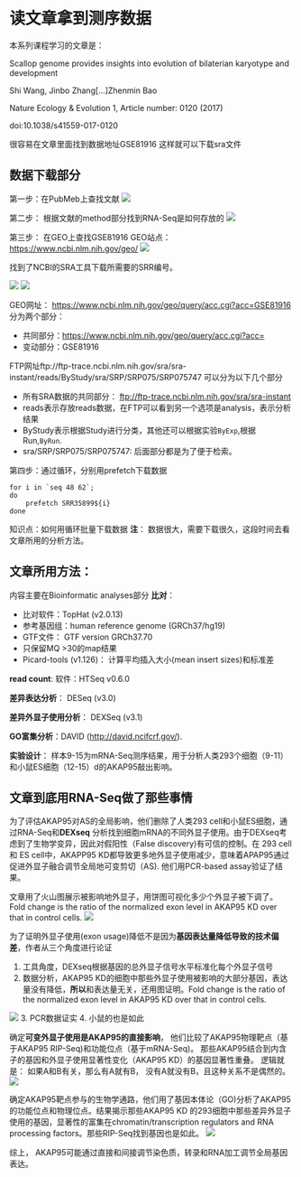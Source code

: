 # 读文章拿到测序数据

本系列课程学习的文章是：

Scallop genome provides insights into evolution of bilaterian karyotype and development


Shi Wang, Jinbo Zhang[…]Zhenmin Bao

Nature Ecology & Evolution 1, Article number: 0120 (2017)

doi:10.1038/s41559-017-0120

很容易在文章里面找到数据地址GSE81916 这样就可以下载sra文件


## 数据下载部分
第一步：在PubMeb上查找文献
![](http://oex750gzt.bkt.clouddn.com/17-7-18/43427806.jpg)

第二步： 根据文献的method部分找到RNA-Seq是如何存放的
![](http://oex750gzt.bkt.clouddn.com/17-7-18/36870235.jpg)

第三步： 在GEO上查找GSE81916
GEO站点： https://www.ncbi.nlm.nih.gov/geo/
![](http://oex750gzt.bkt.clouddn.com/17-7-18/92994524.jpg)

找到了NCBI的SRA工具下载所需要的SRR编号。

![](http://oex750gzt.bkt.clouddn.com/17-7-18/15745363.jpg)
![](http://oex750gzt.bkt.clouddn.com/17-7-18/70623308.jpg)


GEO网址： https://www.ncbi.nlm.nih.gov/geo/query/acc.cgi?acc=GSE81916 分为两个部分：
- 共同部分：https://www.ncbi.nlm.nih.gov/geo/query/acc.cgi?acc=
- 变动部分：GSE81916

FTP网址ftp://ftp-trace.ncbi.nlm.nih.gov/sra/sra-instant/reads/ByStudy/sra/SRP/SRP075/SRP075747 可以分为以下几个部分
- 所有SRA数据的共同部分： ftp://ftp-trace.ncbi.nlm.nih.gov/sra/sra-instant
- reads表示存放reads数据，在FTP可以看到另一个选项是analysis，表示分析结果
- ByStudy表示根据Study进行分类，其他还可以根据实验`ByExp`,根据Run,`ByRun`.
- sra/SRP/SRP075/SRP075747: 后面部分都是为了便于检索。

第四步：通过循环，分别用prefetch下载数据

```
for i in `seq 48 62`;
do
    prefetch SRR35899${i}
done
```

知识点：如何用循环批量下载数据
**注**： 数据很大，需要下载很久，这段时间去看文章所用的分析方法。

## 文章所用方法：
内容主要在Bioinformatic analyses部分
**比对**：
- 比对软件：TopHat (v2.0.13)
- 参考基因组：human reference genome (GRCh37/hg19)
- GTF文件： GTF version GRCh37.70
- 只保留MQ >30的map结果
- Picard-tools (v1.126)： 计算平均插入大小(mean insert sizes)和标准差

**read count**: 软件：HTSeq v0.6.0

**差异表达分析**： DESeq (v3.0)

**差异外显子使用分析**： DEXSeq (v3.1)

**GO富集分析**：DAVID (http://david.ncifcrf.gov/).


**实验设计**：
样本9-15为mRNA-Seq测序结果，用于分析人类293个细胞（9-11）和小鼠ES细胞（12-15）d的AKAP95敲出影响。

## 文章到底用RNA-Seq做了那些事情
为了评估AKAP95对AS的全局影响，他们删除了人类293 cell和小鼠ES细胞，通过RNA-Seq和**DEXseq** 分析找到细胞mRNA的不同外显子使用。由于DEXseq考虑到了生物学变异，因此对假阳性（False discovery)有可信的控制。在 293 cell 和 ES cell中，AKAPP95 KD都导致更多地外显子使用减少，意味着APAP95通过促进外显子融合调节全局地可变剪切（AS). 他们用PCR-based assay验证了结果。

文章用了火山图展示被影响地外显子，用饼图可视化多少个外显子被下调了。Fold change is the ratio of the normalized exon level in AKAP95 KD over that in control cells.
![](http://oex750gzt.bkt.clouddn.com/17-7-18/98131952.jpg)

为了证明外显子使用(exon usage)降低不是因为**基因表达量降低导致的技术偏差**，作者从三个角度进行论证
1. 工具角度，DEXseq根据基因的总外显子信号水平标准化每个外显子信号
2. 数据分析，AKAP95 KD的细胞中那些外显子使用被影响的大部分基因，表达量没有降低，**所以**和表达量无关，还用图证明。Fold change is the ratio of the normalized exon level in AKAP95 KD over that in control cells.

![](http://oex750gzt.bkt.clouddn.com/17-7-18/1802975.jpg)
3. PCR数据证实
4. 小鼠的也是如此

确定**可变外显子使用是AKAP95的直接影响**， 他们比较了AKAP95物理靶点（基于AKAP95 RIP-Seq)和功能位点（基于mRNA-Seq)。 那些AKAP95结合到内含子的基因和外显子使用显著性变化（AKAP95 KD）的基因显著性重叠。
逻辑就是： 如果A和B有关，那么有A就有B， 没有A就没有B，且这种关系不是偶然的。
![](http://oex750gzt.bkt.clouddn.com/17-7-18/18457615.jpg)

确定AKAP95靶点参与的生物学通路，他们用了基因本体论（GO)分析了AKAP95的功能位点和物理位点。结果揭示那些AKAP95 KD 的293细胞中那些差异外显子使用的基因，显著性的富集在chromatin/transcription regulators and RNA processing factors。那些RIP-Seq找到基因也是如此。
![](http://oex750gzt.bkt.clouddn.com/17-7-18/40182819.jpg)

综上， AKAP95可能通过直接和间接调节染色质，转录和RNA加工调节全局基因表达。
